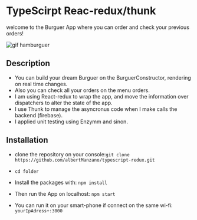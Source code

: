 # TypeScirpt Reac-redux/thunk

welcome to the Burguer App where you can order and check your previous orders!

![gif hamburguer](https://media.giphy.com/media/12uXi1GXBibALC/giphy.gif)


## Description

-   You can build your dream Burguer on the BurguerConstructor, rendering on real time changes.
-   Also you can check all your orders on the menu orders.
-   I am using React-redux to wrap the app, and move the information over dispatchers to alter the state of the app.
-   I use Thunk to manage the asyncronus code when I make calls the backend (firebase).   
-   I applied unit testing using Enzymm and sinon.

## Installation

- clone the repository on your console:```git clone https://github.com/albertManzano/typescript-redux.git```

- ```cd folder```

- Install the packages with: ```npm install```

- Then run the App on localhost: ```npm start```

- You can run it on your smart-phone if connect on the same wi-fi: ```yourIpAdress+:3000```



